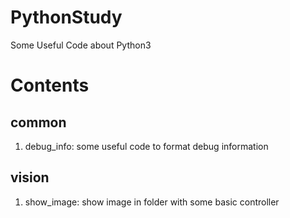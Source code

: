 # PythonStudy
Some Useful Code about Python3


# Contents
## common
1. debug_info: some useful code to format debug information

## vision
1. show_image: show image in folder with some basic controller